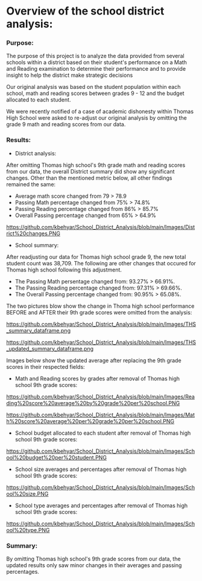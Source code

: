 # Overview of the school district analysis:

### Purpose:

The purpose of this project is to analyze the data provided from several schools within a district based on their student's performance on a Math and Reading examination to determine their performance and to provide insight to help the district make strategic decisions 

Our original analysis was based on the student population within each school, math and reading scores between grades 9 - 12 and the budget allocated to each student.

We were recently notified of a case of academic dishonesty within Thomas High School were asked to re-adjust our original analysis by omitting the grade 9 math and reading scores from our data.


### Results:

- District analysis:

After omitting Thomas high school's 9th grade math and reading scores from our data, the overall District summary did show any significant changes. Other than the mentioned metric below, all other findings remained the same:

- Average math score changed from 79 > 78.9
- Passing Math percentage changed from 75% > 74.8%
- Passing Reading percentage changed from 86% > 85.7%
- Overall Passing percentage changed from 65% > 64.9%

https://github.com/kbehyar/School_District_Analysis/blob/main/Images/District%20changes.PNG


- School summary:

After readjusting our data for Thomas high school grade 9, the new total student count was 38,709. The following are other changes that occured for Thomas high school following this adjustment. 

- The Passing Math persentage changed from:  93.27% > 66.91%.
- The Passing Reading percentage changed from: 97.31% > 69.66%. 
- The Overall Passing percentage changed from: 90.95% > 65.08%.

The two pictures blow show the change in Thoma high school performance BEFORE and AFTER their 9th grade scores were omitted from the analysis:

https://github.com/kbehyar/School_District_Analysis/blob/main/Images/THS_summary_dataframe.png

https://github.com/kbehyar/School_District_Analysis/blob/main/Images/THS_updated_summary_dataframe.png



Images below show the updated average after replacing the 9th grade scores in their respected fields:

- Math and Reading scores by grades after removal of Thomas high school 9th grade scores:

https://github.com/kbehyar/School_District_Analysis/blob/main/Images/Reading%20score%20average%20by%20grade%20per%20school.PNG

https://github.com/kbehyar/School_District_Analysis/blob/main/Images/Math%20score%20average%20per%20grade%20per%20school.PNG


- School budget allocated to each student after removal of Thomas high school 9th grade scores:

https://github.com/kbehyar/School_District_Analysis/blob/main/Images/School%20budget%20per%20student.PNG


- School size averages and percentages after removal of Thomas high school 9th grade scores:

https://github.com/kbehyar/School_District_Analysis/blob/main/Images/School%20size.PNG


- School type averages and percentages after removal of Thomas high school 9th grade scores:

https://github.com/kbehyar/School_District_Analysis/blob/main/Images/School%20type.PNG


### Summary:

By omitting Thomas high school's 9th grade scores from our data, the updated results only saw minor changes in their averages and passing percentages. 

